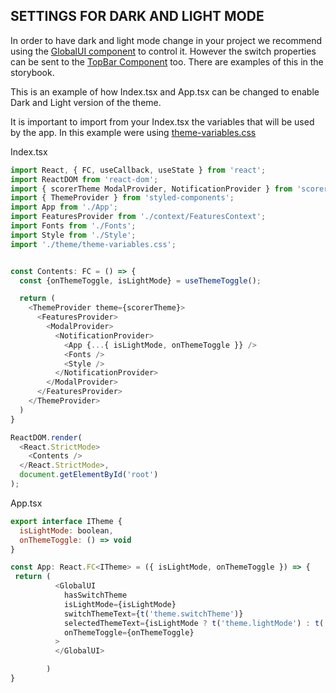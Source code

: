 ## SETTINGS FOR DARK AND LIGHT MODE

In order to have dark and light mode change in your project we recommend using the [GlobalUI component](packages/storybook/src/stories/Global/GlobalUI.stories.tsx) to control it. However the switch properties can be sent to the [TopBar Component](packages/storybook/src/stories/Global/TopBar.stories.tsx) too. There are examples of this in the storybook.

This is an example of how Index.tsx and App.tsx can be changed to enable Dark and Light version of the theme.

It is important to import from your Index.tsx the variables that will be used by the app. In this example were using [theme-variables.css](packages/example/src/theme/theme-variables.css)


Index.tsx

```js
import React, { FC, useCallback, useState } from 'react';
import ReactDOM from 'react-dom';
import { scorerTheme ModalProvider, NotificationProvider } from 'scorer-ui-kit';
import { ThemeProvider } from 'styled-components';
import App from './App';
import FeaturesProvider from './context/FeaturesContext';
import Fonts from './Fonts';
import Style from './Style';
import './theme/theme-variables.css';


const Contents: FC = () => {
  const {onThemeToggle, isLightMode} = useThemeToggle();

  return (
    <ThemeProvider theme={scorerTheme}>
      <FeaturesProvider>
        <ModalProvider>
          <NotificationProvider>
            <App {...{ isLightMode, onThemeToggle }} />
            <Fonts />
            <Style />
          </NotificationProvider>
        </ModalProvider>
      </FeaturesProvider>
    </ThemeProvider>
  )
}

ReactDOM.render(
  <React.StrictMode>
    <Contents />
  </React.StrictMode>,
  document.getElementById('root')
);

```

App.tsx

```js
export interface ITheme {
  isLightMode: boolean,
  onThemeToggle: () => void
}

const App: React.FC<ITheme> = ({ isLightMode, onThemeToggle }) => {
 return (
          <GlobalUI
            hasSwitchTheme
            isLightMode={isLightMode}
            switchThemeText={t('theme.switchTheme')}
            selectedThemeText={isLightMode ? t('theme.lightMode') : t('theme.darkMode')}
            onThemeToggle={onThemeToggle}
          >
          </GlobalUI>

        )
}
```
